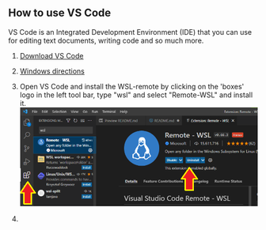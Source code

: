 ## How to use VS Code
VS Code is an Integrated Development Environment (IDE) that you can use for editing text documents, writing code and so much more. 

1. [Download VS Code](https://code.visualstudio.com/)

2. [Windows directions](https://code.visualstudio.com/blogs/2019/09/03/wsl2)

3. Open VS Code and install the WSL-remote by clicking on the 'boxes' logo in the left tool bar, type "wsl" and select "Remote-WSL" and install it.
![alt text](../images/vscode_wsl2remote.png)
4. 
#
